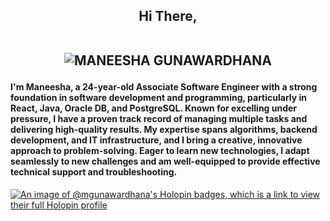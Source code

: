 <h2 align="center"> Hi There,
<br>
<br>
  
![MANEESHA GUNAWARDHANA](https://github.com/user-attachments/assets/d3313d51-c825-4a45-af31-15c725674649)

#### I'm Maneesha, a 24-year-old Associate Software Engineer with a strong foundation in software development and programming, particularly in React, Java, Oracle DB, and PostgreSQL. Known for excelling under pressure, I have a proven track record of managing multiple tasks and delivering high-quality results. My expertise spans algorithms, backend development, and IT infrastructure, and I bring a creative, innovative approach to problem-solving. Eager to learn new technologies, I adapt seamlessly to new challenges and am well-equipped to provide effective technical support and troubleshooting.


[![An image of @mgunawardhana's Holopin badges, which is a link to view their full Holopin profile](https://holopin.me/mgunawardhana)](https://holopin.io/@mgunawardhana)
